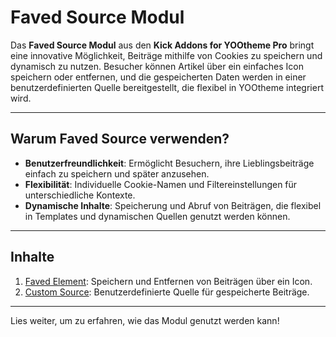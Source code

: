 # Faved Source Modul

Das **Faved Source Modul** aus den **Kick Addons for YOOtheme Pro** bringt eine innovative Möglichkeit, Beiträge mithilfe von Cookies zu speichern und dynamisch zu nutzen. Besucher können Artikel über ein einfaches Icon speichern oder entfernen, und die gespeicherten Daten werden in einer benutzerdefinierten Quelle bereitgestellt, die flexibel in YOOtheme integriert wird.

---

## **Warum Faved Source verwenden?**

- **Benutzerfreundlichkeit**: Ermöglicht Besuchern, ihre Lieblingsbeiträge einfach zu speichern und später anzusehen.
- **Flexibilität**: Individuelle Cookie-Namen und Filtereinstellungen für unterschiedliche Kontexte.
- **Dynamische Inhalte**: Speicherung und Abruf von Beiträgen, die flexibel in Templates und dynamischen Quellen genutzt werden können.

---

## **Inhalte**

1. [Faved Element](./faved-element.md): Speichern und Entfernen von Beiträgen über ein Icon.
2. [Custom Source](./custom-source.md): Benutzerdefinierte Quelle für gespeicherte Beiträge.

---

Lies weiter, um zu erfahren, wie das Modul genutzt werden kann!
